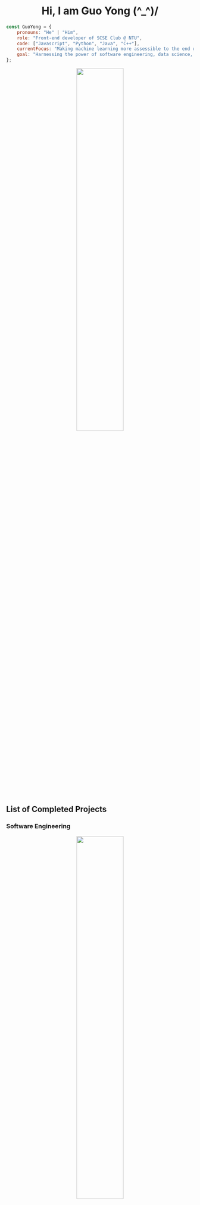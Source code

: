 <h1 align="center">
  Hi, I am Guo Yong (^_^)/
</h1>

```javascript
const GuoYong = {
    pronouns: "He" | "Him",
    role: "Front-end developer of SCSE Club @ NTU",
    code: ["Javascript", "Python", "Java", "C++"],
    currentFocus: "Making machine learning more assessible to the end user",
    goal: "Harnessing the power of software engineering, data science, and artificial intelligence to serve the world"
};
```

<p align="center">
  <img height="50%" width="auto" src ="https://github-readme-stats.vercel.app/api?username=yong-zaii&show_icons=true&count_private=true&theme=tokyonight&hide_border=true&hide=stars,issues&bg_color=30,020119,1a1b27,023d4a">
</p>

<h2>List of Completed Projects</h2>

<h3>
   Software Engineering
</h3>

<p align="center">
  <a href="https://github.com/YoNG-Zaii/OpenJIO_Fivver"><img height="50%" width="auto" src ="https://github-readme-stats.vercel.app/api/pin/?username=yong-zaii&repo=OpenJIO_Fivver&theme=github_dark"></a>
</p>

<h3>
   Data Science/Artificial Intelligence
</h3>

<p align="center">
    <a href="https://github.com/YoNG-Zaii/Cuisine-Recommender-System"><img height="50%" width="auto" src ="https://github-readme-stats.vercel.app/api/pin/?username=yong-zaii&repo=Cuisine-Recommender-System&theme=github_dark"></a>
    <a href="https://github.com/YoNG-Zaii/COVID-19-Detection-using-CNN"><img height="50%" width="auto" src ="https://github-readme-stats.vercel.app/api/pin/?username=yong-zaii&repo=COVID-19-Detection-using-CNN&theme=github_dark"></a>
    <a href="https://github.com/YoNG-Zaii/Stock-Market-Forecast-using-Stacked-LSTM"><img height="50%" width="auto" src ="https://github-readme-stats.vercel.app/api/pin/?username=yong-zaii&repo=Stock-Market-Forecast-using-Stacked-LSTM&theme=github_dark"></a>
    <a href="https://github.com/YoNG-Zaii/Luminos"><img height="50%" width="auto" src ="https://github-readme-stats.vercel.app/api/pin/?username=yong-zaii&repo=Luminos&theme=github_dark"></a>
</p>
